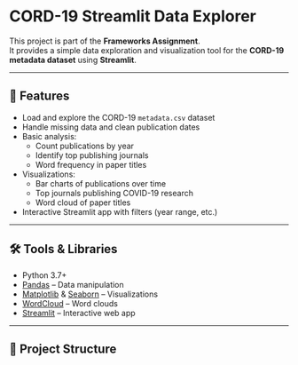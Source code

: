# CORD-19 Streamlit Data Explorer

This project is part of the **Frameworks Assignment**.  
It provides a simple data exploration and visualization tool for the **CORD-19 metadata dataset** using **Streamlit**.

---

## 📌 Features
- Load and explore the CORD-19 `metadata.csv` dataset  
- Handle missing data and clean publication dates  
- Basic analysis:
  - Count publications by year
  - Identify top publishing journals
  - Word frequency in paper titles
- Visualizations:
  - Bar charts of publications over time
  - Top journals publishing COVID-19 research
  - Word cloud of paper titles
- Interactive Streamlit app with filters (year range, etc.)

---

## 🛠️ Tools & Libraries
- Python 3.7+  
- [Pandas](https://pandas.pydata.org/) – Data manipulation  
- [Matplotlib](https://matplotlib.org/) & [Seaborn](https://seaborn.pydata.org/) – Visualizations  
- [WordCloud](https://amueller.github.io/word_cloud/) – Word clouds  
- [Streamlit](https://streamlit.io/) – Interactive web app  

---

## 📂 Project Structure
